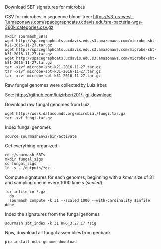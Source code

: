 
Download SBT signatures for microbes

CSV for microbes in sequence bloom tree: https://s3-us-west-1.amazonaws.com/spacegraphcats.ucdavis.edu/sra-bacteria-wgs-360k.categories.csv.gz
```
mkdir sourmash_SBTs
wget http://spacegraphcats.ucdavis.edu.s3.amazonaws.com/microbe-sbt-k21-2016-11-27.tar.gz
wget http://spacegraphcats.ucdavis.edu.s3.amazonaws.com/microbe-sbt-k31-2016-11-27.tar.gz
wget http://spacegraphcats.ucdavis.edu.s3.amazonaws.com/microbe-sbt-k51-2016-11-27.tar.gz
tar -xzvf microbe-sbt-k21-2016-11-27.tar.gz
tar -xzvf microbe-sbt-k31-2016-11-27.tar.gz
tar -xzvf microbe-sbt-k51-2016-11-27.tar.gz
```

Raw fungal genomes were collected by Luiz Irber. 

See: https://github.com/luizirber/2017-jgi-download

Download raw fungal genomes from Luiz
```
wget http://work.datasounds.org/microbial/fungi.tar.gz
tar -xvf fungi.tar.gz
```

Index fungal genomes
```
source sourmashEnv2/bin/activate
```
Get everything organized
```
cd ~/sourmash_SBTs
mkdir fungal_sigs
cd fungal_sigs
ln -s ../outputs/*gz .
```
Compute signatures for each genomes, beginning with a *kmer* size of 31 and sampling one in every 1000 kmers (*scaled*).
```
for infile in *.gz
  do
  sourmash compute -k 31 --scaled 1000 --with-cardinality $infile
done
```
Index the signatures from the fungal genomes
```
sourmash sbt_index -k 31 KFG_3.27.17 *sig
```

Now, download all fungal assemblies from genbank
```
pip install ncbi-genome-download
